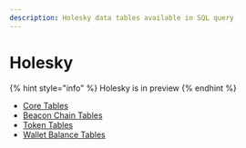 ```yaml
---
description: Holesky data tables available in SQL query
---
```


# Holesky

{% hint style="info" %}
Holesky is in preview
{% endhint %}

* [Core Tables](core-tables/)
* [Beacon Chain Tables](beacon-chain-tables/)
* [Token Tables](token-tables/)
* [Wallet Balance Tables](wallet-balance-tables/)
